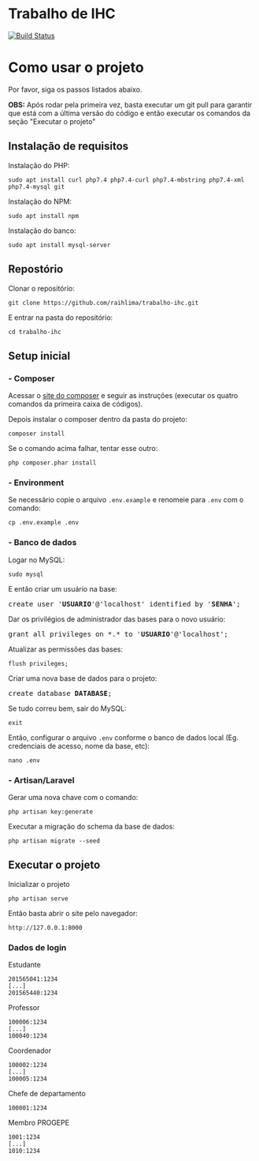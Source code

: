 # Trabalho de IHC

[![Build Status](https://travis-ci.org/joemccann/dillinger.svg?branch=master)](https://github.com/raihlima/trabalho-ihc)

# Como usar o projeto

Por favor, siga os passos listados abaixo.

**OBS:** Após rodar pela primeira vez, basta executar um git pull para garantir que está com a última versão do código e então executar os comandos da seção "Executar o projeto"

## Instalação de requisitos

Instalação do PHP: 
```
sudo apt install curl php7.4 php7.4-curl php7.4-mbstring php7.4-xml php7.4-mysql git
``` 

Instalação do NPM:
```
sudo apt install npm
```

Instalação do banco:
```
sudo apt install mysql-server
```

## Repostório

Clonar o repositório:
```
git clone https://github.com/raihlima/trabalho-ihc.git
```

E entrar na pasta do repositório:
```
cd trabalho-ihc
```

## Setup inicial

### - Composer

Acessar o [site do composer](https://getcomposer.org/download/) e seguir as instruções (executar os quatro comandos da primeira caixa de códigos).

Depois instalar o composer dentro da pasta do projeto: 
```
composer install
``` 
Se o comando acima falhar, tentar esse outro:
```
php composer.phar install
```

### - Environment

Se necessário copie o arquivo `.env.example` e renomeie para `.env` com o comando:
```
cp .env.example .env
``` 

### - Banco de dados

Logar no MySQL:
```
sudo mysql
``` 

E então criar um usuário na base:
<pre>
create user '<b>USUARIO</b>'@'localhost' identified by '<b>SENHA</b>';
</pre>

Dar os privilégios de administrador das bases para o novo usuário:
<pre>
grant all privileges on *.* to '<b>USUARIO</b>'@'localhost';
</pre>

Atualizar as permissões das bases:
```
flush privileges;
```

Criar uma nova base de dados para o projeto:
<pre>
create database <b>DATABASE</b>;
</pre>

Se tudo correu bem, sair do MySQL:
```
exit
```

Então, configurar o arquivo `.env` conforme o banco de dados local (Eg. credenciais de acesso, nome da base, etc):
```
nano .env
```

### - Artisan/Laravel

Gerar uma nova chave com o comando:
```
php artisan key:generate
```

Executar a migração do schema da base de dados:
```
php artisan migrate --seed
```

## Executar o projeto

Inicializar o projeto
```
php artisan serve
```
Então basta abrir o site pelo navegador:
```
http://127.0.0.1:8000
```

### Dados de login

Estudante
```
201565041:1234
[...]
201565440:1234
```
Professor
```
100006:1234
[...]
100040:1234
```
Coordenador
```
100002:1234
[...]
100005:1234
```
Chefe de departamento
```
100001:1234
```
Membro PROGEPE
```
1001:1234
[...]
1010:1234
```
